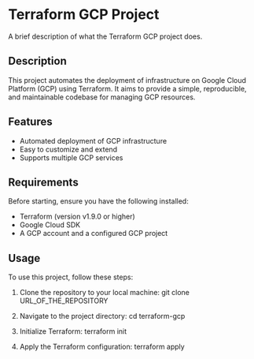 # Terraform GCP Project

A brief description of what the Terraform GCP project does.

## Description

This project automates the deployment of infrastructure on Google Cloud Platform (GCP) using Terraform. It aims to provide a simple, reproducible, and maintainable codebase for managing GCP resources.

## Features

- Automated deployment of GCP infrastructure
- Easy to customize and extend
- Supports multiple GCP services

## Requirements

Before starting, ensure you have the following installed:
- Terraform (version v1.9.0 or higher)
- Google Cloud SDK
- A GCP account and a configured GCP project

## Usage

To use this project, follow these steps:

1. Clone the repository to your local machine:
   git clone URL_OF_THE_REPOSITORY

2. Navigate to the project directory:
   cd terraform-gcp

3. Initialize Terraform:
   terraform init

4. Apply the Terraform configuration:
   terraform apply


